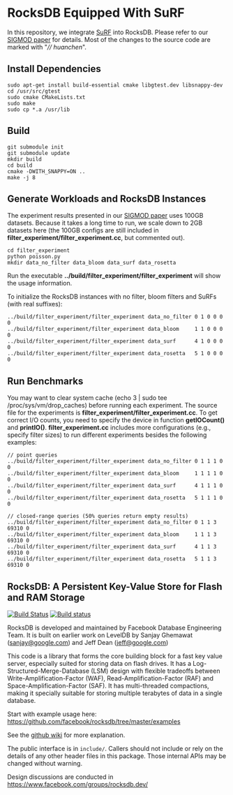 # RocksDB Equipped With SuRF
In this repository, we integrate [SuRF](https://github.com/efficient/SuRF)
into RocksDB. Please refer to our
[SIGMOD paper](http://www.cs.cmu.edu/~huanche1/publications/surf_paper.pdf)
for details.
Most of the changes to the source code are marked with "*// huanchen*".

## Install Dependencies
    sudo apt-get install build-essential cmake libgtest.dev libsnappy-dev
    cd /usr/src/gtest
    sudo cmake CMakeLists.txt
    sudo make
    sudo cp *.a /usr/lib

## Build
    git submodule init
    git submodule update
    mkdir build
    cd build
    cmake -DWITH_SNAPPY=ON ..
    make -j 8

## Generate Workloads and RocksDB Instances
The experiment results presented in our
[SIGMOD paper](http://www.cs.cmu.edu/~huanche1/publications/surf_paper.pdf)
uses 100GB datasets. Because it takes a long time to run, we scale
down to 2GB datasets here (the 100GB configs are still included in
**filter_experiment/filter_experiment.cc**, but commented out).

    cd filter_experiment
    python poisson.py
    mkdir data_no_filter data_bloom data_surf data_rosetta

Run the executable **../build/filter_experiment/filter_experiment** will show the usage information.

To initialize the RocksDB instances with no filter, bloom filters and SuRFs (with real suffixes):

    ../build/filter_experiment/filter_experiment data_no_filter 0 1 0 0 0 0
    ../build/filter_experiment/filter_experiment data_bloom     1 1 0 0 0 0
    ../build/filter_experiment/filter_experiment data_surf      4 1 0 0 0 0
    ../build/filter_experiment/filter_experiment data_rosetta   5 1 0 0 0 0

## Run Benchmarks
You may want to clear system cache (echo 3 | sudo tee /proc/sys/vm/drop_caches)
before running each experiment. The source file for the experiments is
**filter_experiment/filter_experiment.cc**. To get correct I/O counts, you need
to specify the device in function **getIOCount()** and **printIO()**.
**filter_experiment.cc** includes more configurations (e.g., specify filter sizes)
to run different experiments besides the following examples:

    // point queries
    ../build/filter_experiment/filter_experiment data_no_filter 0 1 1 1 0 0
    ../build/filter_experiment/filter_experiment data_bloom     1 1 1 1 0 0
    ../build/filter_experiment/filter_experiment data_surf      4 1 1 1 0 0
    ../build/filter_experiment/filter_experiment data_rosetta   5 1 1 1 0 0

    // closed-range queries (50% queries return empty results)
    ../build/filter_experiment/filter_experiment data_no_filter 0 1 1 3 69310 0
    ../build/filter_experiment/filter_experiment data_bloom     1 1 1 3 69310 0
    ../build/filter_experiment/filter_experiment data_surf      4 1 1 3 69310 0
    ../build/filter_experiment/filter_experiment data_rosetta   5 1 1 3 69310 0


## RocksDB: A Persistent Key-Value Store for Flash and RAM Storage

[![Build Status](https://travis-ci.org/facebook/rocksdb.svg?branch=master)](https://travis-ci.org/facebook/rocksdb)
[![Build status](https://ci.appveyor.com/api/projects/status/fbgfu0so3afcno78/branch/master?svg=true)](https://ci.appveyor.com/project/Facebook/rocksdb/branch/master)


RocksDB is developed and maintained by Facebook Database Engineering Team.
It is built on earlier work on LevelDB by Sanjay Ghemawat (sanjay@google.com)
and Jeff Dean (jeff@google.com)

This code is a library that forms the core building block for a fast
key value server, especially suited for storing data on flash drives.
It has a Log-Structured-Merge-Database (LSM) design with flexible tradeoffs
between Write-Amplification-Factor (WAF), Read-Amplification-Factor (RAF)
and Space-Amplification-Factor (SAF). It has multi-threaded compactions,
making it specially suitable for storing multiple terabytes of data in a
single database.

Start with example usage here: https://github.com/facebook/rocksdb/tree/master/examples

See the [github wiki](https://github.com/facebook/rocksdb/wiki) for more explanation.

The public interface is in `include/`.  Callers should not include or
rely on the details of any other header files in this package.  Those
internal APIs may be changed without warning.

Design discussions are conducted in https://www.facebook.com/groups/rocksdb.dev/
